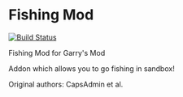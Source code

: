# Fishing Mod

[![Build Status](https://travis-ci.org/Metastruct/fishingmod.svg?branch=master)](https://travis-ci.org/Metastruct/fishingmod)


Fishing Mod for Garry's Mod

Addon which allows you to go fishing in sandbox!

Original authors: CapsAdmin et al.
